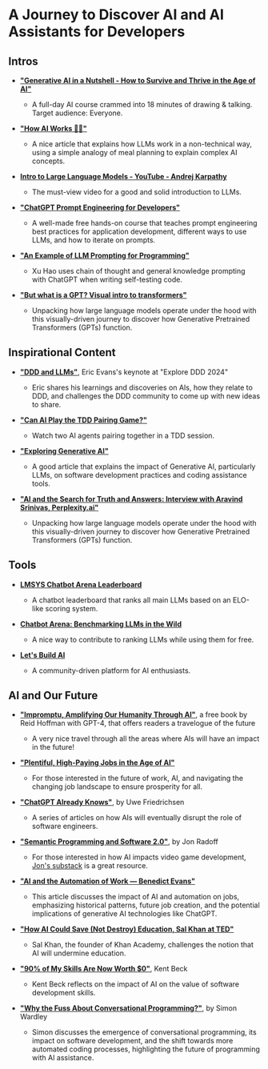 # A Journey to Discover AI and AI Assistants for Developers

## Intros

- **["Generative AI in a Nutshell - How to Survive and Thrive in the Age of AI"](https://www.youtube.com/watch?v=2IK3DFHRFfw)**
  - A full-day AI course crammed into 18 minutes of drawing & talking. Target audience: Everyone.

- **["How AI Works 🤖🔎"](https://www.zaxis.page/p/how-ai-works)**
  - A nice article that explains how LLMs work in a non-technical way, using a simple analogy of meal planning to explain complex AI concepts.

- **[Intro to Large Language Models - YouTube - Andrej Karpathy](https://www.youtube.com/watch?v=zjkBMFhNj_g)**
  - The must-view video for a good and solid introduction to LLMs.

- **["ChatGPT Prompt Engineering for Developers"](https://www.deeplearning.ai/short-courses/chatgpt-prompt-engineering-for-developers/)**
  - A well-made free hands-on course that teaches prompt engineering best practices for application development, different ways to use LLMs, and how to iterate on prompts.

- **["An Example of LLM Prompting for Programming"](https://martinfowler.com/articles/2023-chatgpt-xu-hao.html)**
  - Xu Hao uses chain of thought and general knowledge prompting with ChatGPT when writing self-testing code.

- **["But what is a GPT? Visual intro to transformers"](https://www.youtube.com/watch?v=wjZofJX0v4M)**
  - Unpacking how large language models operate under the hood with this visually-driven journey to discover how Generative Pretrained Transformers (GPTs) function.


## Inspirational Content

- **["DDD and LLMs"](https://www.youtube.com/watch?v=Tll_suxZluk)**, Eric Evans's keynote at "Explore DDD 2024"
  - Eric shares his learnings and discoveries on AIs, how they relate to DDD, and challenges the DDD community to come up with new ideas to share.

- **["Can AI Play the TDD Pairing Game?"](https://www.mechanical-orchard.com/post/can-ai-play-the-tdd-pairing-game)**
  - Watch two AI agents pairing together in a TDD session.

- **["Exploring Generative AI"](https://martinfowler.com/articles/exploring-gen-ai.html)**
  - A good article that explains the impact of Generative AI, particularly LLMs, on software development practices and coding assistance tools.

- **["AI and the Search for Truth and Answers: Interview with Aravind Srinivas, Perplexity.ai"](https://www.youtube.com/watch?v=TTjEr7TFcmQ)**
  - Unpacking how large language models operate under the hood with this visually-driven journey to discover how Generative Pretrained Transformers (GPTs) function.

## Tools

- **[LMSYS Chatbot Arena Leaderboard](https://huggingface.co/spaces/lmsys/chatbot-arena-leaderboard)**
  - A chatbot leaderboard that ranks all main LLMs based on an ELO-like scoring system.

- **[Chatbot Arena: Benchmarking LLMs in the Wild](https://chat.lmsys.org/)**
  - A nice way to contribute to ranking LLMs while using them for free.

- **[Let's Build AI](https://letsbuild.ai)**
  - A community-driven platform for AI enthusiasts.

## AI and Our Future

- **["Impromptu, Amplifying Our Humanity Through AI"](https://www.impromptubook.com/)**, a free book by Reid Hoffman with GPT-4, that offers readers a travelogue of the future
	- A very nice travel through all the areas where AIs will have an impact in the future!

- **["Plentiful, High-Paying Jobs in the Age of AI"](https://www.noahpinion.blog/p/plentiful-high-paying-jobs-in-the)**
  - For those interested in the future of work, AI, and navigating the changing job landscape to ensure prosperity for all.

- **["ChatGPT Already Knows"](https://www.ufried.com/blog/chatgpt_already_knows/)**, by Uwe Friedrichsen
  - A series of articles on how AIs will eventually disrupt the role of software engineers.

- **["Semantic Programming and Software 2.0"](https://meditations.metavert.io/p/semantic-programming-and-software)**, by Jon Radoff
  - For those interested in how AI impacts video game development, [Jon's substack](https://meditations.metavert.io/) is a great resource.

- **["AI and the Automation of Work — Benedict Evans"](https://www.ben-evans.com/benedictevans/2023/7/2/working-with-ai)**
  - This article discusses the impact of AI and automation on jobs, emphasizing historical patterns, future job creation, and the potential implications of generative AI technologies like ChatGPT.

- **["How AI Could Save (Not Destroy) Education, Sal Khan at TED"](https://www.youtube.com/watch?v=hJP5GqnTrNo)**
	- Sal Khan, the founder of Khan Academy, challenges the notion that AI will undermine education.

- **["90% of My Skills Are Now Worth $0"](https://tidyfirst.substack.com/p/90-of-my-skills-are-now-worth-0)**, Kent Beck
	- Kent Beck reflects on the impact of AI on the value of software development skills.

- **["Why the Fuss About Conversational Programming?"](https://swardley.medium.com/why-the-fuss-about-conversational-programming-60c8d1908237)**, by Simon Wardley
  - Simon discusses the emergence of conversational programming, its impact on software development, and the shift towards more automated coding processes, highlighting the future of programming with AI assistance.
